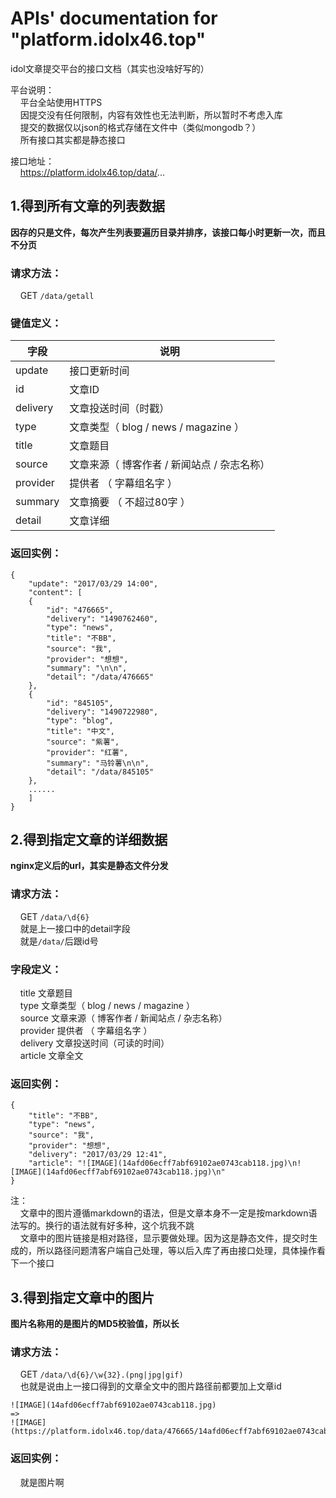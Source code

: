 # APIs' documentation for "platform.idolx46.top"  
idol文章提交平台的接口文档（其实也没啥好写的）  
  
平台说明：  
&nbsp;&nbsp;&nbsp;&nbsp;平台全站使用HTTPS  
&nbsp;&nbsp;&nbsp;&nbsp;因提交没有任何限制，内容有效性也无法判断，所以暂时不考虑入库  
&nbsp;&nbsp;&nbsp;&nbsp;提交的数据仅以json的格式存储在文件中（类似mongodb？）  
&nbsp;&nbsp;&nbsp;&nbsp;所有接口其实都是静态接口  
  
接口地址：  
&nbsp;&nbsp;&nbsp;&nbsp;https://platform.idolx46.top/data/...


##  1.得到所有文章的列表数据  
**因存的只是文件，每次产生列表要遍历目录并排序，该接口每小时更新一次，而且不分页**  
  
### 请求方法：  
&nbsp;&nbsp;&nbsp;&nbsp;GET	`/data/getall`
  
### 键值定义：  
| 字段        | 说明   |
| --------   | ---------------  |
| update   | 接口更新时间   |
| id   | 文章ID   |
| delivery   | 文章投送时间（时戳）   | 
| type   | 文章类型（ blog / news / magazine ）   |
| title   | 文章题目   |
| source   | 文章来源（ 博客作者 / 新闻站点 / 杂志名称）   |
| provider   | 提供者 （ 字幕组名字 ）   |
| summary   | 文章摘要 （ 不超过80字 ）   |
| detail   | 文章详细   |
  
### 返回实例：  
```
{
	"update": "2017/03/29 14:00",	
	"content": [
	{
		"id": "476665",
		"delivery": "1490762460",
		"type": "news",
		"title": "不BB",
		"source": "我",
		"provider": "想想",
		"summary": "\n\n",
		"detail": "/data/476665"
	},
	{
		"id": "845105",
		"delivery": "1490722980",
		"type": "blog",
		"title": "中文",
		"source": "紫薯",
		"provider": "红薯",
		"summary": "马铃薯\n\n",
		"detail": "/data/845105"
	},
	......
	]
}
```

##  2.得到指定文章的详细数据  
**nginx定义后的url，其实是静态文件分发**   
  
### 请求方法：  
&nbsp;&nbsp;&nbsp;&nbsp;GET	`/data/\d{6}`  
&nbsp;&nbsp;&nbsp;&nbsp;就是上一接口中的detail字段  
&nbsp;&nbsp;&nbsp;&nbsp;就是`/data/`后跟id号  
  
### 字段定义：  
&nbsp;&nbsp;&nbsp;&nbsp;title			文章题目  
&nbsp;&nbsp;&nbsp;&nbsp;type			文章类型（ blog / news / magazine ）  
&nbsp;&nbsp;&nbsp;&nbsp;source			文章来源（ 博客作者 / 新闻站点 / 杂志名称）  
&nbsp;&nbsp;&nbsp;&nbsp;provider		提供者 （ 字幕组名字 ）  
&nbsp;&nbsp;&nbsp;&nbsp;delivery		文章投送时间（可读的时间）  
&nbsp;&nbsp;&nbsp;&nbsp;article			文章全文  
  
### 返回实例：  
```
{
	"title": "不BB",
	"type": "news",
	"source": "我",
	"provider": "想想",
	"delivery": "2017/03/29 12:41",
	"article": "![IMAGE](14afd06ecff7abf69102ae0743cab118.jpg)\n![IMAGE](14afd06ecff7abf69102ae0743cab118.jpg)\n"
}
```
  
注：  
&nbsp;&nbsp;&nbsp;&nbsp;文章中的图片遵循markdown的语法，但是文章本身不一定是按markdown语法写的。换行的语法就有好多种，这个坑我不跳  
&nbsp;&nbsp;&nbsp;&nbsp;文章中的图片链接是相对路径，显示要做处理。因为这是静态文件，提交时生成的，所以路径问题清客户端自己处理，等以后入库了再由接口处理，具体操作看下一个接口  

##  3.得到指定文章中的图片  
**图片名称用的是图片的MD5校验值，所以长**  
  
### 请求方法：  
&nbsp;&nbsp;&nbsp;&nbsp;GET	`/data/\d{6}/\w{32}.(png|jpg|gif)`  
&nbsp;&nbsp;&nbsp;&nbsp;也就是说由上一接口得到的文章全文中的图片路径前都要加上文章id  

	![IMAGE](14afd06ecff7abf69102ae0743cab118.jpg)  
	=> 
	![IMAGE](https://platform.idolx46.top/data/476665/14afd06ecff7abf69102ae0743cab118.jpg) 
  
### 返回实例：  
&nbsp;&nbsp;&nbsp;&nbsp;就是图片啊